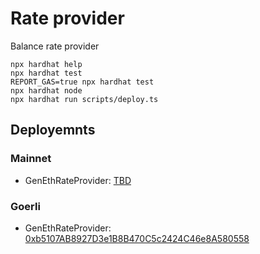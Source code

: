 # Rate provider

Balance rate provider

```shell
npx hardhat help
npx hardhat test
REPORT_GAS=true npx hardhat test
npx hardhat node
npx hardhat run scripts/deploy.ts
```

## Deployemnts

### Mainnet
* GenEthRateProvider: [TBD](https://etherscan.io/address/0xf073bAC22DAb7FaF4a3Dd6c6189a70D54110525C)
  
### Goerli
* GenEthRateProvider: [0xb5107AB8927D3e1B8B470C5c2424C46e8A580558](https://goerli.etherscan.io/address/0xb5107AB8927D3e1B8B470C5c2424C46e8A580558)